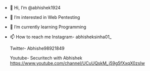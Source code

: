 - 👋 Hi, I’m @abhishek1924
- 👀 I’m interested in Web Pentesting
- 🌱 I’m currently learning Programming
- 📫 How to reach me
  Instagram- abhisheksinha01_
  
  Twitter- Abhishe98921849

  Youtube- Securitech with Abhishek https://www.youtube.com/channel/UCuUQskM_j59g5fXxqX0zsIw
<!---
abhishek1924/abhishek1924 is a ✨ special ✨ repository because its `README.md` (this file) appears on your GitHub profile.
You can click the Preview link to take a look at your changes.
--->
